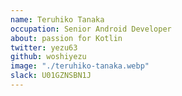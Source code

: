 ```yaml
---
name: Teruhiko Tanaka
occupation: Senior Android Developer
about: passion for Kotlin
twitter: yezu63
github: woshiyezu
image: "./teruhiko-tanaka.webp"
slack: U01GZNSBN1J
---
```

